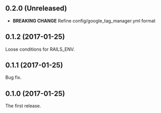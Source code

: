 ## 0.2.0 (Unreleased)

- __BREAKING CHANGE__ Refine config/google_tag_manager.yml format

## 0.1.2 (2017-01-25)

Loose conditions for RAILS_ENV.

## 0.1.1 (2017-01-25)

Bug fix.

## 0.1.0 (2017-01-25)

The first release.

